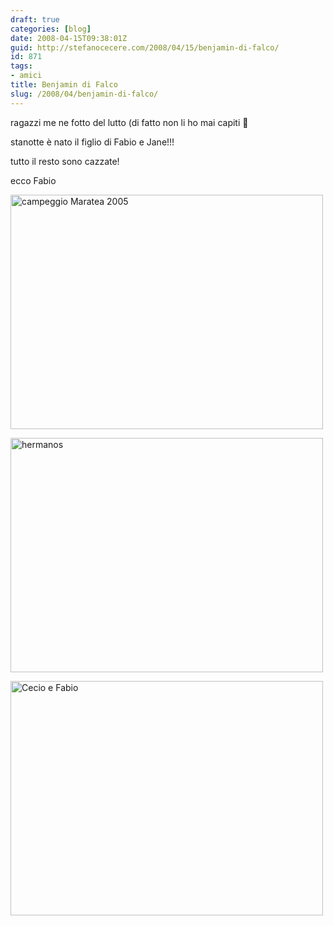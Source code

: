 ```yaml
---
draft: true
categories: [blog]
date: 2008-04-15T09:38:01Z
guid: http://stefanocecere.com/2008/04/15/benjamin-di-falco/
id: 871
tags:
- amici
title: Benjamin di Falco
slug: /2008/04/benjamin-di-falco/
---
```


ragazzi me ne fotto del lutto (di fatto non li ho mai capiti 🙂

stanotte è nato il figlio di Fabio e Jane!!! 
  
tutto il resto sono cazzate!

ecco Fabio

[<img src="http://farm3.static.flickr.com/2057/2085173535_ce0905199b.jpg" width="500" height="375" alt="campeggio Maratea 2005" />](http://www.flickr.com/photos/krur/2085173535/ "campeggio Maratea 2005 di Humanist 2.0, su Flickr")

[<img src="http://farm3.static.flickr.com/2134/2415177811_33357cf496.jpg" width="500" height="375" alt="hermanos" />](http://www.flickr.com/photos/krur/2415177811/ "hermanos di Humanist 2.0, su Flickr")

[<img src="http://farm3.static.flickr.com/2419/2415173205_4b613c5ef8.jpg" width="500" height="375" alt="Cecio e Fabio" />](http://www.flickr.com/photos/krur/2415173205/ "Cecio e Fabio di Humanist 2.0, su Flickr")